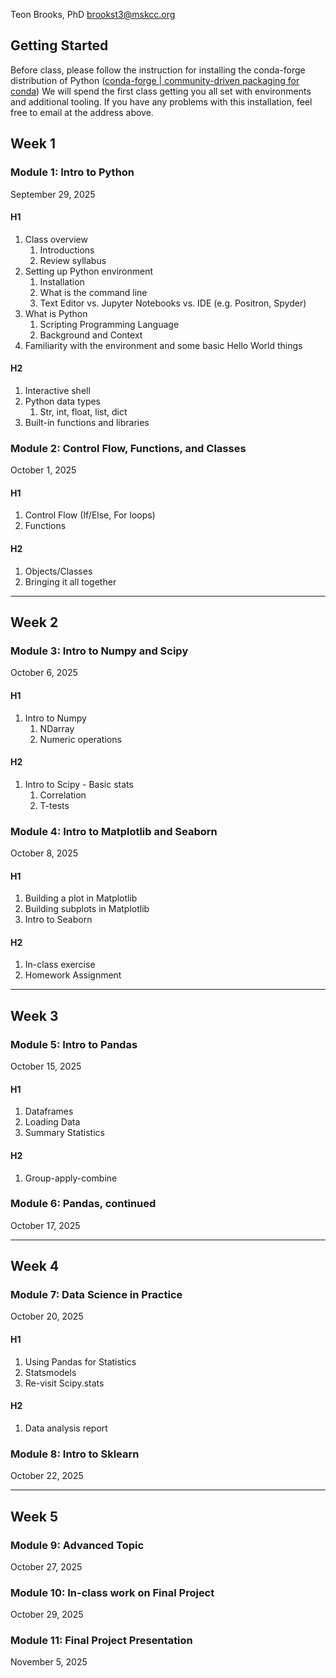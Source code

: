 Teon Brooks, PhD
brookst3@mskcc.org
## Getting Started
Before class, please follow the instruction for installing the conda-forge distribution of Python ([conda-forge \| community-driven packaging for conda](https://conda-forge.org/download/))
We will spend the first class getting you all set with environments and additional tooling. If you have any problems with this installation, feel free to email at the address above.
## Week 1
### Module 1: Intro to Python
September 29, 2025
#### H1
1. Class overview
	1. Introductions
	2. Review syllabus
2. Setting up Python environment
	1. Installation
	2. What is the command line
	3. Text Editor vs. Jupyter Notebooks vs. IDE (e.g. Positron, Spyder)
3. What is Python
	1. Scripting Programming Language
	2. Background and Context
4. Familiarity with the environment and some basic Hello World things
#### H2
1. Interactive shell
2. Python data types
	1. Str, int, float, list, dict
2. Built-in functions and libraries

### Module 2: Control Flow, Functions, and Classes
October 1, 2025
#### H1
1. Control Flow (If/Else, For loops)
2. Functions
#### H2
1. Objects/Classes
2. Bringing it all together
---
## Week 2
### Module 3: Intro to Numpy and Scipy
October 6, 2025
#### H1
1. Intro to Numpy
	1. NDarray
	2. Numeric operations
#### H2
1. Intro to Scipy - Basic stats
	1. Correlation
	2. T-tests
### Module 4: Intro to Matplotlib and Seaborn
October 8, 2025
#### H1
1. Building a plot in Matplotlib
2. Building subplots in Matplotlib
3. Intro to Seaborn

#### H2 
1. In-class exercise
2. Homework Assignment
---
## Week 3
### Module 5: Intro to Pandas
October 15, 2025
#### H1
1. Dataframes
2. Loading Data
3. Summary Statistics
#### H2
1. Group-apply-combine

### Module 6: Pandas, continued
October 17, 2025

---
## Week 4
### Module 7: Data Science in Practice
October 20, 2025
#### H1
1. Using Pandas for Statistics
2. Statsmodels
3. Re-visit Scipy.stats
#### H2
1. Data analysis report

### Module 8: Intro to Sklearn
October 22, 2025

---
## Week 5
### Module 9: Advanced Topic
October 27, 2025

### Module 10: In-class work on Final Project
October 29, 2025

### Module 11: Final Project Presentation
November 5, 2025